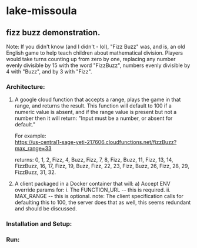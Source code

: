 # lake-missoula

## fizz buzz demonstration.

Note:  If you didn't know (and I didn't - lol), "Fizz Buzz" was, and is, an old English
       game to help teach children about mathematical division.  Players would take turns
       counting up from zero by one, replacing any number evenly divisible by 15 with the 
       word "FizzBuzz", numbers evenly divisible by 4 with "Buzz", and by 3 with "Fizz".

### Architecture:
	
  1.  A google cloud function that accepts a range, plays the game in that range,
      and returns the result.  This function will default to 100 if a numeric value
      is absent, and if the range value is present but not a number then it will
      return:  "Input must be a number, or absent for default."

      For example:  
      https://us-central1-sage-yeti-217606.cloudfunctions.net/fizzBuzz?max_range=33

      returns:
      0, 1, 2, Fizz, 4, Buzz, Fizz, 7, 8, Fizz, Buzz, 11, Fizz, 13, 14, FizzBuzz, 16, 
      17, Fizz, 19, Buzz, Fizz, 22, 23, Fizz, Buzz, 26, Fizz, 28, 29, FizzBuzz, 31, 32.

  2.  A client packaged in a Docker container that will:
      a) Accept ENV override params for:
         i.   The FUNCTION_URL -- this is required.
         ii.  MAX_RANGE        -- this is optional.  note:  The client specification calls for
                                  defaulting this to 100, the server does that as well, this 
                                  seems redundant and should be discussed.

### Installation and Setup:



### Run:
      
